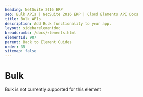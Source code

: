 ```yaml
---
heading: NetSuite 2016 ERP
seo: Bulk APIs | NetSuite 2016 ERP | Cloud Elements API Docs
title: Bulk APIs
description: Add Bulk functionality to your app.
layout: sidebarelementdoc
breadcrumbs: /docs/elements.html
elementId: 987
parent: Back to Element Guides
order: 35
sitemap: false
---
```


# Bulk
Bulk is not currently supported for this element
